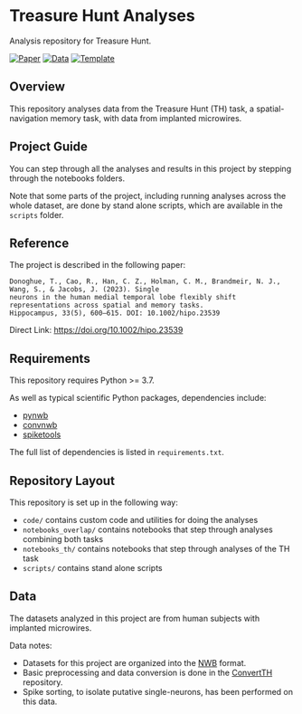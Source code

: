 # Treasure Hunt Analyses

Analysis repository for Treasure Hunt.

[![Paper](https://img.shields.io/badge/paper-10.1002/hipo.23539-informational.svg)](https://doi.org/10.1002/hipo.23539)
[![Data](https://img.shields.io/badge/data-ConvertTH-lightgrey)](https://github.com/HSUPipeline/ConvertTH)
[![Template](https://img.shields.io/badge/template-HSUPipeline/AnalyzeTEMPLATE-yellow.svg)](https://github.com/HSUPipeline/AnalyzeTEMPLATE)

## Overview

This repository analyses data from the Treasure Hunt (TH) task, a spatial-navigation memory task, with data from implanted microwires.

## Project Guide

You can step through all the analyses and results in this project by stepping through the notebooks folders.

Note that some parts of the project, including running analyses across the whole dataset,
are done by stand alone scripts, which are available in the `scripts` folder.

## Reference

The project is described in the following paper:

    Donoghue, T., Cao, R., Han, C. Z., Holman, C. M., Brandmeir, N. J., Wang, S., & Jacobs, J. (2023). Single
    neurons in the human medial temporal lobe flexibly shift representations across spatial and memory tasks.
    Hippocampus, 33(5), 600–615. DOI: 10.1002/hipo.23539

Direct Link: https://doi.org/10.1002/hipo.23539

## Requirements

This repository requires Python >= 3.7.

As well as typical scientific Python packages, dependencies include:
- [pynwb](https://github.com/NeurodataWithoutBorders/pynwb)
- [convnwb](https://github.com/HSUPipeline/convnwb)
- [spiketools](https://github.com/spiketools/spiketools)

The full list of dependencies is listed in `requirements.txt`.

## Repository Layout

This repository is set up in the following way:
- `code/` contains custom code and utilities for doing the analyses
- `notebooks_overlap/` contains notebooks that step through analyses combining both tasks
- `notebooks_th/` contains notebooks that step through analyses of the TH task
- `scripts/` contains stand alone scripts

## Data

The datasets analyzed in this project are from human subjects with implanted microwires.

Data notes:
- Datasets for this project are organized into the [NWB](https://www.nwb.org/) format.
- Basic preprocessing and data conversion is done in the [ConvertTH](https://github.com/HSUPipeline/ConvertTH) repository.
- Spike sorting, to isolate putative single-neurons, has been performed on this data.
